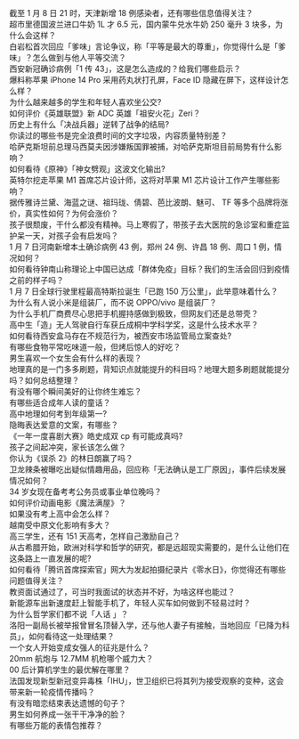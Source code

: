 截至 1 月 8 日 21 时，天津新增 18 例感染者，还有哪些信息值得关注？  
超市里德国波兰进口牛奶 1L 才 6.5 元，国内蒙牛兑水牛奶 250 毫升 3 块多，为什么会这样？  
白岩松首次回应「爹味」言论争议，称「平等是最大的尊重」，你觉得什么是「爹味」？怎么做到与他人平等交流？  
西安新冠确诊病例「1 传 43」，这是怎么造成的？给我们哪些启示？  
爆料称苹果 iPhone 14 Pro 采用药丸状打孔屏，Face ID 隐藏在屏下，这样设计怎么样？  
为什么越来越多的学生和年轻人喜欢坐公交?  
如何评价《英雄联盟》新 ADC 英雄「祖安火花」Zeri？  
历史上有什么「决战兵器」逆转了战争的结局?  
你读过的哪些书是完全浪费时间的文字垃圾，内容质量特别差？  
哈萨克斯坦前总理马西莫夫因涉嫌叛国罪被捕，对哈萨克斯坦目前局势有什么影响？  
如何看待《原神》「神女劈观」这波文化输出?  
英特尔挖走苹果 M1 首席芯片设计师，这将对苹果 M1 芯片设计工作产生哪些影响？  
据传雅诗兰黛、海蓝之谜、祖玛珑、倩碧、芭比波朗、魅可、 TF 等多个品牌将涨价，真实性如何？为何会涨价？  
孩子很颓废，干什么都没有精神。马上寒假了，带孩子去大医院的急诊室和重症监护呆一天，对孩子会有启发吗？  
1 月 7 日河南新增本土确诊病例 43 例，郑州 24 例、许昌 18 例、周口 1 例，情况如何？  
如何看待钟南山称理论上中国已达成「群体免疫」目标？我们的生活会回归到疫情之前的样子吗？  
1 月 7 日全球行驶里程最高特斯拉诞生「已跑 150 万公里」，此举意味着什么？  
为什么有人说小米是组装厂，而不说 OPPO/vivo 是组装厂？  
为什么手机厂商费尽心思把手机握持感做到极致，但网友们还是总带壳？  
高中生「造」无人驾驶自行车获丘成桐中学科学奖，这是什么技术水平？  
如何看待西安盒马存在不规范行为，被西安市场监管局立案查处?  
有哪些食物平常吃味道一般，但烤后惊人的好吃？  
男生喜欢一个女生会有什么样的表现？  
地理真的是一门多多刷题，背知识点就能提升的科目吗？地理大题多刷题就能提分吗？如何总结整理？  
有没有哪个瞬间美好的让你终生难忘？  
有哪些适合成年人读的童话？  
高中地理如何考到年级第一?  
隐晦表达爱意的文案，有哪些？  
《一年一度喜剧大赛》皓史成双 cp 有可能成真吗?  
孩子之间起冲突，家长该怎么做？  
你认为《误杀 2》的林日朗赢了吗？  
卫龙辣条被曝吃出疑似情趣用品，回应称「无法确认是工厂原因」，事件后续发展情况如何？  
34 岁女现在备考考公务员或事业单位晚吗？  
如何评价动画电影《魔法满屋》？  
如果没有考上高中会怎么样？  
越南受中原文化影响有多大？  
高三学生，还有 151 天高考，怎样自己激励自己？  
从古希腊开始，欧洲对科学和哲学的研究，都是远超现实需要的，是什么让他们在这条路上一直发展的呢?  
如何看待「腾讯首席探索官」网大为发起拍摄纪录片《零水日》，你觉得还有哪些问题值得关注？  
教资面试通过了，可当时我面试的状态并不好，为啥这样也能过？  
新能源车出新速度赶上智能手机了，年轻人买车如何做到不轻易过时？  
为什么哲学家们都不说「人话 」？  
洛阳一副局长被举报曾冒名顶替入学，还与他人妻子有接触，当地回应「已降为科员」，如何看待这一处理结果？  
一个女人开始变成女强人的征兆是什么？  
20mm 航炮与 12.7MM 机枪哪个威力大？  
00 后计算机学生的最优解在哪里？  
法国发现新型新冠变异毒株「IHU」，世卫组织已将其列为接受观察的变种，这会带来新一轮疫情传播吗？  
有没有暗恋结束表达遗憾的句子？  
男生如何养成一张干干净净的脸？  
有哪些万能的表情包推荐？  
